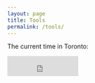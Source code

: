 ```yaml
---
layout: page
title: Tools
permalink: /tools/
---
```


The current time in Toronto:

<iframe src="http://free.timeanddate.com/clock/i4lx0p1x/n250/fs18/tct/pct/bo2/tt0/tw1/tm1/th1/ta1/tb4" frameborder="0" width="161" height="46" allowTransparency="true"></iframe>

